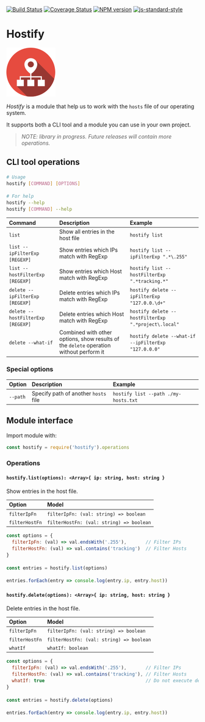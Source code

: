[![Build Status][travis-image]][travis-url]
[![Coverage Status][coveralls-image]][coveralls-url]
[![NPM version][npm-image]][npm-url]
[![js-standard-style][standard-image]][standard-url]

[travis-url]: https://travis-ci.org/eridem/hostify
[travis-image]: https://img.shields.io/travis/eridem/hostify/master.svg
[standard-url]: http://standardjs.com/
[standard-image]: https://img.shields.io/badge/code%20style-standard-brightgreen.svg
[npm-url]: https://www.npmjs.com/package/hostify
[npm-image]: https://img.shields.io/npm/v/hostify.svg
[coveralls-url]: https://coveralls.io/github/eridem/hostify?branch=master
[coveralls-image]: https://coveralls.io/repos/github/eridem/hostify/badge.svg?branch=master

# Hostify

![Icon](https://github.com/eridem/hostify/raw/master/doc/icon.png) 

*Hostify* is a module that help us to work with the `hosts` file of our operating system.

It supports both a CLI tool and a module you can use in your own project.

> *NOTE: library in progress. Future releases will contain more operations.*

## CLI tool operations

```bash
# Usage
hostify [COMMAND] [OPTIONS]

# For help
hostify --help
hostify [COMMAND] --help
```

| Command | Description | Example
|:-- |:-- |:-- |
| `list` | Show all entries in the host file | `hostify list` |
| `list --ipFilterExp [REGEXP]` | Show entries which IPs match with RegExp | `hostify list --ipFilterExp ".*\.255"` |
| `list --hostFilterExp [REGEXP]` | Show entries which Host match with RegExp | `hostify list --hostFilterExp ".*tracking.*"` |
| `delete --ipFilterExp [REGEXP]` | Delete entries which IPs match with RegExp | `hostify delete --ipFilterExp "127.0.0.\d+"` |
| `delete --hostFilterExp [REGEXP]` | Delete entries which Host match with RegExp | `hostify delete --hostFilterExp ".*project\.local"` |
| `delete --what-if` | Combined with other options, show results of the `delete` operation without perform it | `hostify delete --what-if --ipFilterExp "127.0.0.0"` |

### Special options

| Option | Description | Example
|:-- |:-- |:-- |
| `--path` | Specify path of another `hosts` file | `hostify list --path ./my-hosts.txt` |

## Module interface

Import module with:

```javascript
const hostify = require('hostify').operations
```

### Operations

#### `hostify.list(options): <Array>{ ip: string, host: string }`

Show entries in the host file.

| Option | Model |
|:-- |:-- |
| `filterIpFn` | `filterIpFn: (val: string) => boolean` |
| `filterHostFn` | `filterHostFn: (val: string) => boolean` |

```javascript
const options = {
  filterIpFn: (val) => val.endsWith('.255'),       // Filter IPs
  filterHostFn: (val) => val.contains('tracking')  // Filter Hosts
}

const entries = hostify.list(options)

entries.forEach(entry => console.log(entry.ip, entry.host))
```

#### `hostify.delete(options): <Array>{ ip: string, host: string }`

Delete entries in the host file.

| Option | Model |
|:-- |:-- |
| `filterIpFn` | `filterIpFn: (val: string) => boolean` |
| `filterHostFn` | `filterHostFn: (val: string) => boolean` |
| `whatIf` | `whatIf: boolean` |

```javascript
const options = {
  filterIpFn: (val) => val.endsWith('.255'),       // Filter IPs
  filterHostFn: (val) => val.contains('tracking'), // Filter Hosts
  whatIf: true                                     // Do not execute delete operation, only obtain results
}

const entries = hostify.delete(options)

entries.forEach(entry => console.log(entry.ip, entry.host))
```